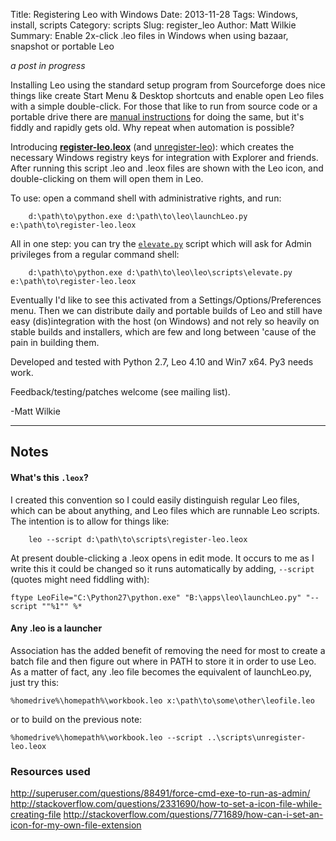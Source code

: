 Title: Registering Leo with Windows
Date: 2013-11-28
Tags: Windows, install, scripts
Category: scripts
Slug: register_leo
Author: Matt Wilkie
Summary: Enable 2x-click .leo files in Windows when using bazaar, snapshot or portable Leo

_a post in progress_

Installing Leo using the standard setup program from Sourceforge does nice things like create Start Menu & Desktop shortcuts and enable open Leo files with a simple double-click. For those that like to run from source code or a portable drive there are [manual instructions](http://leoeditor.com/installing.html#installing-from-sources-windows) for doing the same, but it's fiddly and rapidly gets old. Why repeat when automation is possible?

Introducing **[register-leo.leox](http://bazaar.launchpad.net/~leo-editor-team/leo-editor/trunk3/view/head:/leo/scripts/register-leo.leox)** (and [unregister-leo](http://bazaar.launchpad.net/~leo-editor-team/leo-editor/trunk3/view/head:/leo/scripts/unregister-leo.leox)): which creates the necessary Windows registry keys for integration with Explorer and friends. After running this script .leo and .leox files are shown with the Leo icon, and double-clicking on them will open them in Leo.

To use: open a command shell with administrative rights, and run:

```text
    d:\path\to\python.exe d:\path\to\leo\launchLeo.py e:\path\to\register-leo.leox
```

All in one step: you can try the [`elevate.py`](http://bazaar.launchpad.net/~leo-editor-team/leo-editor/trunk3/view/head:/leo/scripts/elevate.py) script which will ask for Admin privileges from a regular command shell:

```text
    d:\path\to\python.exe d:\path\to\leo\leo\scripts\elevate.py e:\path\to\register-leo.leox
```

Eventually I'd like to see this activated from a Settings/Options/Preferences menu. Then we can distribute daily and portable builds of Leo and still have easy (dis)integration with the host (on Windows) and not rely so heavily on stable builds and installers, which are few and long between 'cause of the pain in building them.

Developed and tested with Python 2.7, Leo 4.10 and Win7 x64. Py3 needs work.

Feedback/testing/patches welcome (see mailing list).

-Matt Wilkie

-----
    
Notes
----------- 

#### What's this `.leox`? ####

I created this convention so I could easily distinguish regular Leo files, which can be about anything, and Leo files which are runnable Leo scripts. The intention is to allow for things like:

```text
    leo --script d:\path\to\scripts\register-leo.leox
```

At present double-clicking a .leox opens in edit mode. It occurs to me as I write this it could be changed so it runs automatically by adding, `--script` (quotes might need fiddling with):

    ftype LeoFile="C:\Python27\python.exe" "B:\apps\leo\launchLeo.py" "--script ""%1"" %*


#### Any .leo is a launcher ####

Association has the added benefit of removing the need for most to create a batch file and then figure out where in PATH to store it in order to use Leo. As a matter of fact, any .leo file becomes the equivalent of launchLeo.py, just try this:

    %homedrive%\homepath%\workbook.leo x:\path\to\some\other\leofile.leo

or to build on the previous note:

    %homedrive%\homepath%\workbook.leo --script ..\scripts\unregister-leo.leox



### Resources used ###

http://superuser.com/questions/88491/force-cmd-exe-to-run-as-admin/  
http://stackoverflow.com/questions/2331690/how-to-set-a-icon-file-while-creating-file
http://stackoverflow.com/questions/771689/how-can-i-set-an-icon-for-my-own-file-extension
